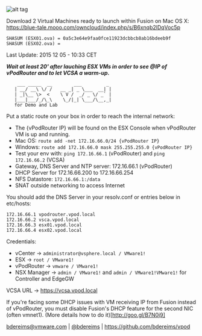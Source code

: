 ![alt tag](http://blogs.vmware.com/vmworld/files/2015/08/CNA_logo-300x203.png)

Download 2 Virtual Machines ready to launch within Fusion on Mac OS X:
https://blue-tale.mooo.com/owncloud/index.php/s/B6xnqb2lDqVoc5p

```
SHASUM (ESX01.ova) = 0a5c3e64e9faa0fce11923dcbbcb8ab16bdeeb9f
SHASUM (ESX02.ova) = 
```

Last Update: 2015 12 05 - 10:33 CET


***Wait at least 20' after lauching ESX VMs in order to see @IP of vPodRouter and to let VCSA a warm-up.***

```
    ___ _____  __        ___         _    
   | __/ __\ \/ /   __ _| _ \___  __| |   
   | _|\__ \>  <    \ V /  _/ _ \/ _` |   
   |___|___/_/\_\    \_/|_| \___/\__,_|   
   for Demo and Lab         
```                                         
                
Put a static route on your box in order to reach the internal network:
- The {vPodRouter IP} will be found on the ESX Console when vPodRouter VM is up and running.
- Mac OS: ```route add -net 172.16.66.0/24 {vPodRouter IP}```
- Windows: ```route add 172.16.66.0 mask 255.255.255.0 {vPodRouter IP}```
- Test your env with: ```ping 172.16.66.1``` (vPodRouter) and ```ping 172.16.66.2``` (VCSA)
- Gateway, DNS Server and NTP server: 172.16.66.1 (vPodRouter)
- DHCP Server for 172.16.66.200 to 172.16.66.254
- NFS Datastore: ```172.16.66.1:/data```
- SNAT outside networking to access Internet
                
You should add the DNS Server in your resolv.conf or entries below in etc/hosts:
```
172.16.66.1 vpodrouter.vpod.local
172.16.66.2 vsca.vpod.local
172.16.66.3 esx01.vpod.local
172.16.66.4 esx02.vpod.local
```

Credentials:
- vCenter -> ```administrator@vsphere.local / VMware1!```
- ESX -> ```root / VMware1!```
- vPodRouter -> ```vmware / VMware1!```
- NSX Manager -> ```admin / VMware1!``` and ```admin / VMware1!VMware1!``` for Controller and EdgeGW

VCSA URL -> https://vcsa.vpod.local

If you're facing some DHCP issues with VM receiving IP from Fusion instead
of vPodRouter, you must disable Fusion's DHCP feature for the second NIC (often vmnet1).
(More details how to do it)[http://goo.gl/B7N0j9]


bdereims@vmware.com | [@bdereims](https://twitter.com/bdereims) | https://github.com/bdereims/vpod

